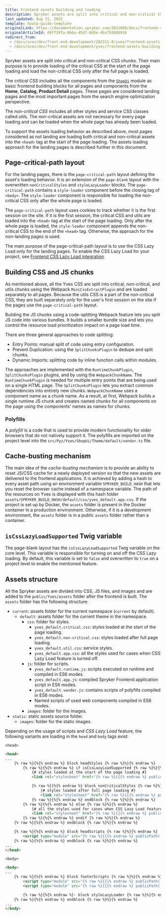 ```yaml
---
title: Frontend assets building and loading
description: Spryker assets are split into critical and non-critical CSS chunks. Their main purpose is to provide loading of the critical CSS at the start of the page loading and load the non-critical CSS only after the full page is loaded.
last_updated: Aug 31, 2022
template: howto-guide-template
originalLink: https://documentation.spryker.com/2021080/docs/frontend-assets-building-and-loading
originalArticleId: d9f739fa-6b6a-45d7-8d3e-4ba793809910
redirect_from:
  - /docs/scos/dev/front-end-development/202311.0/yves/frontend-assets-building-and-loading.html
  - /docs/scos/dev/front-end-development/yves/frontend-assets-building-and-loading.html
---
```


Spryker assets are split into critical and non-critical CSS chunks. Their main purpose is to provide loading of the critical CSS at the start of the page loading and load the non-critical CSS only after the full page is loaded.

The *critical CSS* includes all the components from the [`ShopUi`](https://github.com/spryker/spryker-shop-core/tree/master/Bundles/ShopUi) module as basic frontend building blocks for all pages and components from the **Home**, **Catalog**,  **Product Detail** pages. These pages are considered landing pages and the most important pages from the search engine optimization perspective.

The *non-critical CSS* includes all other styles and service CSS classes called *utils*. The non-critical assets are not necessary for every page loading and can be loaded when the whole page has already been loaded.

To support the assets loading behavior as described above, most pages considered as not landing are loading both critical and non-critical assets into the `<head>` tag at the start of the page loading. The assets loading approach for the landing pages is described further in this document.

## Page-critical-path layout

For the landing pages, there is the `page-critical-path` layout defining the asset's loading behavior. It is an extension of the `page-blank` layout with the overwritten `nonCriticalStyles` and `styleLazyLoader` blocks. The `page-critical-path` contains a `style-loader` component before the closing tag of `<body>`. The `style-loader` component is responsible for loading the non-critical CSS only after the whole page is loaded.

The `page-critical-path` layout uses cookies to track whether it is the first session on the site. If it is the first session, the critical CSS and utils are loaded into the `<head>` tag at the start of the page loading. Only after the whole page is loaded, the `style-loader` component appends the non-critical CSS to the end of the `<head>` tag. Otherwise, the approach for the non-landing pages is used.

The main purpose of the page-critical-path layout is to use the CSS Lazy Load only for the landing pages. To enable the CSS Lazy Load for your project, see [Frontend CSS Lazy Load integration](/docs/dg/dev/integrate-and-configure/integrate-css-lazy-loading.html).

## Building CSS and JS chunks

As mentioned above, all the Yves CSS are split into critical, non-critical, and utils chunks using the Webpack `MiniCssExtractPlugin` and are loaded separately to all pages. Because the utils CSS is a part of the non-critical CSS, they are built separately *only* for the user's first session on the site if the pages use the `page-critical-path` layout.

Building the JS chunks using a code-splitting Webpack feature lets you split JS code into various bundles. It builds a smaller bundle size and lets you control the resource load prioritization impact on a page load time.

There are three general approaches to code splitting:
* Entry Points: manual split of code using entry configuration.
* Prevent Duplication: using the `SplitChunksPlugin` to dedupe and split chunks.
* Dynamic Imports: splitting code by inline function calls within modules.

The approaches are implemented with the `RuntimeChunkPlugin`, `SplitChunksPlugin` plugins, and by using the `WebpackChunkName`. The `RuntimeChunkPlugin` is needed for multiple entry points that are being used on a single HTML page. The `SplitChunksPlugin` lets you extract common dependencies into entirely new chunks. `WebpackChunkName` uses a component name as a chunk name. As a result, at first, Webpack builds a single runtime JS chunk and creates named chunks for all components on the page using the components' names as names for chunks.


### Polyfills

A *polyfill* is a code that is used to provide modern functionality for older browsers that do not natively support it. The polyfills are imported on the project level into the `src/Pyz/Yves/ShopUi/Theme/default/vendor.ts` file.

## Cache-busting mechanism

The main idea of the *cache-busting mechanism* is to provide an ability to reset JS/CSS cache for a newly deployed version so that the new assets are delivered to the frontend applications. It is achieved by adding a hash to every asset path using an environment variable `SPRYKER_BUILD_HASH` that lets you reset the browser cache instead of a namespace variable. The path of the resources on Yves is displayed with this hash folder `assets/SPRYKER_BUILD_HASH/default/css/yves_default.app.css`. If the project is set up by Docker, the `assets` folder is present in the Docker container in a production environment. Otherwise, if it is a development environment, the `assets` folder is in a public `assets` folder rather than a container.

## `isCssLazyLoadSupported` Twig variable

The page-blank layout has the `isCssLazyLoadSupported` Twig variable on the core level. This variable is responsible for turning on and off the CSS Lazy loading. By default, this variable is set to `false` and overwritten to `true` on a project level to enable the mentioned feature.

## Assets structure

All the Spryker assets are divided into CSS, JS files, and images and are added to the `public/Yves/assets` folder after the frontend is built. The `assets` folder has the following structure:

* `current`: assets folder for the current namespace (`current` by default).
  * `default`: assets folder for the current theme in the namespace.
    * `css`: folder for styles.
      * `yves_default.critical.css`: styles loaded at the start of the page loading.
      * `yves_default.non-critical.css`: styles loaded after full page loading.
      * `yves_default.util.css`: service styles.
      * `yves_default.app.css`: all the styles used for cases when CSS Lazy Load feature is turned off.
    * `js`: folder for scripts.
      * `yves_default.runtime.js`: scripts executed on runtime and compiled in ES6 modes.
      * `yves_default.app.js`: compiled Spryker Frontend application script in ES6 modes.
      * `yves_default.vendor.js`: contains scripts of polyfills compiled in ES6 modes.
      * Named scripts of used web components compiled in ES6 modes.
    * `images`: folder for the images.
* `static`: static assets source folder.
    * `images`: folder for the static images.

Depending on the usage of scripts and *CSS Lazy Load* feature, the following variants are loading in the `head` and `body` tags exist:

`<head>`
```html
<head>
...
    {% raw %}{%{% endraw %} block headStyles {% raw %}%}{% endraw %}
        {% raw %}{%{% endraw %} if isCssLazyLoadSupported {% raw %}%}{% endraw %}
            {# styles loaded at the start of the page loading #}
            <link rel="stylesheet" href="{% raw %}{{{% endraw %} publicPath('css/yves_default.critical.css') {% raw %}}}{% endraw %}">

            {% raw %}{%{% endraw %} block nonCriticalStyles {% raw %}%}{% endraw %}
                {# styles loaded after full page loading #}
                <link rel="stylesheet" href="{% raw %}{{{% endraw %} publicPath('css/yves_default.non-critical.css') {% raw %}}}{% endraw %}">
            {% raw %}{%{% endraw %} endblock {% raw %}%}{% endraw %}
        {% raw %}{%{% endraw %} else {% raw %}%}{% endraw %}
            {# all the styles used for cases when CSS Lazy Load feature is turn off #}
            <link rel="stylesheet" href="{% raw %}{{{% endraw %} publicPath('css/yves_default.app.css') {% raw %}}}{% endraw %}">
        {% raw %}{%{% endraw %} endif {% raw %}%}{% endraw %}
    {% raw %}{%{% endraw %} endblock {% raw %}%}{% endraw %}

    {% raw %}{%{% endraw %} block headScripts {% raw %}%}{% endraw %}
        <script type="module" src="{% raw %}{{{% endraw %} publicPath('js/yves_default.runtime.js') {% raw %}}}{% endraw %}" crossorigin="anonymous"></script>
    {% raw %}{%{% endraw %} endblock {% raw %}%}{% endraw %}
...
</head>
```

`<body>`
```html
<body>
...
    {% raw %}{%{% endraw %} block footerScripts {% raw %}%}{% endraw %}
        <script type="module" src="{% raw %}{{{% endraw %} publicPath('js/yves_default.vendor.js') {% raw %}}}{% endraw %}" crossorigin="anonymous"></script>
        <script type="module" src="{% raw %}{{{% endraw %} publicPath('js/yves_default.app.js') {% raw %}}}{% endraw %}" crossorigin="anonymous"></script>

        {% raw %}{%{% endraw %}- block styleLazyLoader {% raw %}%}{% endraw %}{% raw %}{%{% endraw %} endblock -{% raw %}%}{% endraw %}
    {% raw %}{%{% endraw %} endblock {% raw %}%}{% endraw %}
...
</body>
```
